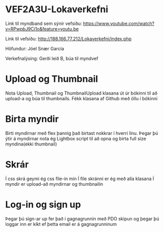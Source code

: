 # VEF2A3U-Lokaverkefni

Link til myndband sem sýnir vefsíðu: https://www.youtube.com/watch?v=RPwpbJ9Ci1o&feature=youtu.be

Link til vefsíðu: http://188.166.77.212/Lokaverkefni/index.php

Höfundur: Jóel Snær Garcia

Verkefnalýsing: Gerði leið B, búa til myndvef

# Upload og Thumbnail
Nota Upload, Thumbnail og ThumbnailUpload klasana út úr bókinni til að upload-a og búa til thumbnails. Fékk klasana af Github með öllu í bókinni

# Birta myndir
Birti myndirnar með flex þannig það birtast nokkrar í hverri línu. Þegar þú ýtir á myndirnar nota ég Lightbox script til að opna og birta full size myndina(ekki thumbnail)

# Skrár
Í css skrá geymi ég css file-in mín
Í file skránni er ég með alla klasana
Í myndir er upload-að myndirnar og thumbnailin

# Log-in og sign up
Þegar þú sign-ar up fer það í gagnagrunnin með PDO skipun og þegar þú loggar inn er kíkt ef þetta email er á gagnagrunninum
